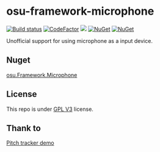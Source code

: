 # osu-framework-microphone

[![Build status](https://ci.appveyor.com/api/projects/status/cyxlpba4l3ic5glc/branch/master?svg=true)](https://ci.appveyor.com/project/andy840119/osu-framework-microphone/branch/master)
[![CodeFactor](https://www.codefactor.io/repository/github/osu-karaoke/osu-framework-microphone/badge)](https://www.codefactor.io/repository/github/osu-karaoke/osu-framework-microphone)
[![](https://img.shields.io/badge/月子我婆-passed-ff69b4.svg)](https://github.com/osu-Karaoke/osu-framework-microphone)
[![NuGet](https://img.shields.io/nuget/v/osu.Framework.Microphone.svg)](https://www.nuget.org/packages/osu.Framework.Microphone)
[![NuGet](https://img.shields.io/nuget/dt/osu.Framework.Microphone.svg)](https://www.nuget.org/packages/osu.Framework.Microphone)

Unofficial support for using microphone as a input device.

## Nuget

[osu.Framework.Microphone](https://www.nuget.org/packages/osu.Framework.Microphone)

## License

This repo is under [GPL V3](LICENSE) license.

## Thank to 

[Pitch tracker demo](https://github.com/ManagedBass/Demo.WPF)
